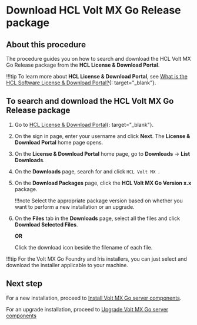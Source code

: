 # Download HCL Volt MX Go Release package

## About this procedure

The procedure guides you on how to search and download the HCL Volt MX Go Release package from the **HCL License & Download Portal**.

!!!tip
    To learn more about **HCL License & Download Portal**, see [What is the HCL Software License & Download Portal?](https://support.hcltechsw.com/csm?id=kb_article&sysparm_article=KB0073344){: target="_blank"}.

## To search and download the HCL Volt MX Go Release package

1. Go to [HCL License & Download Portal](https://hclsoftware.flexnetoperations.com/){: target="_blank"}.
2. On the sign in page, enter your username and click **Next**. The **License & Download Portal** home page opens. 
3. On the **License & Download Portal** home page, go to **Downloads** &rarr; **List Downloads**.
4. On the **Downloads** page, search for and click `HCL Volt MX `.
5. On the **Download Packages** page, click the **HCL Volt MX Go Version x.x** package.

    !!!note
        Select the appropriate package version based on whether you want to perform a new installation or an upgrade. 

6. On the **Files** tab in the **Downloads** page, select all the files and click **Download Selected Files**.

    **OR** 

    Click the download icon beside the filename of each file. 


!!!tip
    For the Volt MX Go Foundry and Iris installers, you can just select and download the installer applicable to your machine. 

## Next step

For a new installation, proceed to [Install Volt MX Go server components](nativeinstallers.md).

For an upgrade installation, proceed to [Upgrade Volt MX Go server components](versionupgrade.md)

